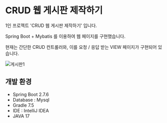 # CRUD 웹 게시판 제작하기

1인 프로젝트 'CRUD 웹 게시판 제작하기' 입니다.

Spring Boot + Mybatis 를 이용하여 웹 페이지를 구현했습니다.

현재는 간단한 CRUD 컨트롤러와, 이를 요청 / 응답 받는 VIEW 페이지가 구현되어 있습니다.


![게시판1](https://user-images.githubusercontent.com/105425369/204768535-2951089f-d6a9-4d9c-83f3-9a10b78c41e5.PNG)


## 개발 환경

- Spring Boot 2.7.6
- Database : Mysql
- Gradle 7.5
- IDE : IntelliJ IDEA
- JAVA 17
